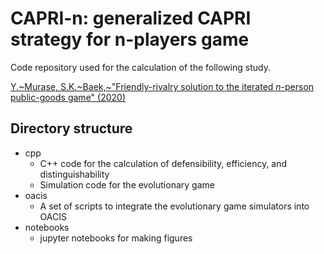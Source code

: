 # CAPRI-n: generalized CAPRI strategy for n-players game

Code repository used for the calculation of the following study.

[Y.~Murase, S.K.~Baek,~"Friendly-rivalry solution to the iterated $n$-person public-goods game" (2020)]()

## Directory structure

- cpp
  - C++ code for the calculation of defensibility, efficiency, and distinguishability
  - Simulation code for the evolutionary game
- oacis
  - A set of scripts to integrate the evolutionary game simulators into OACIS
- notebooks
  - jupyter notebooks for making figures

